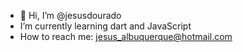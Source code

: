 - 👋 Hi, I’m @jesusdourado
- I’m currently learning dart and JavaScript
- How to reach me: jesus_albuquerque@hotmail.com

<!---
jesusdourado/jesusdourado is a ✨ special ✨ repository because its `README.md` (this file) appears on your GitHub profile.
You can click the Preview link to take a look at your changes.
--->
